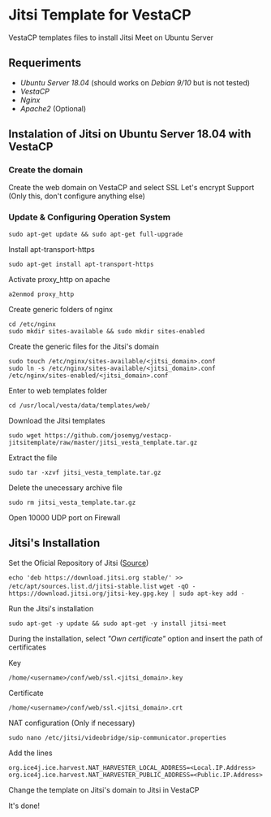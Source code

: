 # Jitsi Template for VestaCP

VestaCP templates files to install Jitsi Meet on Ubuntu Server

## Requeriments

* *Ubuntu Server 18.04* (should works on *Debian 9/10* but is not tested)
* *VestaCP*
* *Nginx*
* *Apache2* (Optional)


## Instalation of Jitsi on Ubuntu Server 18.04 with VestaCP

### Create the domain

Create the web domain on VestaCP and select SSL Let's encrypt Support (Only this, don't configure anything else)

### Update & Configuring Operation System

`sudo apt-get update && sudo apt-get full-upgrade`

Install apt-transport-https

`sudo apt-get install apt-transport-https`

Activate proxy_http on apache

`a2enmod proxy_http`

Create generic folders of nginx

`cd /etc/nginx`  
`sudo mkdir sites-available && sudo mkdir sites-enabled`

Create the generic files for the Jitsi's domain

`sudo touch /etc/nginx/sites-available/<jitsi_domain>.conf`  
`sudo ln -s /etc/nginx/sites-available/<jitsi_domain>.conf /etc/nginx/sites-enabled/<jitsi_domain>.conf`

Enter to web templates folder

`cd /usr/local/vesta/data/templates/web/`

Download the Jitsi templates

`sudo wget https://github.com/josemyg/vestacp-jitsitemplate/raw/master/jitsi_vesta_template.tar.gz`

Extract the file

`sudo tar -xzvf jitsi_vesta_template.tar.gz`

Delete the unecessary archive file

`sudo rm jitsi_vesta_template.tar.gz`

Open 10000 UDP port on Firewall

## Jitsi's Installation

Set the Oficial Repository of Jitsi ([Source](https://github.com/jitsi/jitsi-meet/blob/master/doc/quick-install.md))

`echo 'deb https://download.jitsi.org stable/' >> /etc/apt/sources.list.d/jitsi-stable.list`
`wget -qO -  https://download.jitsi.org/jitsi-key.gpg.key | sudo apt-key add -`

Run the Jitsi's installation

`sudo apt-get -y update && sudo apt-get -y install jitsi-meet`

During the installation, select *"Own certificate"* option and insert the path of certificates

Key

`/home/<username>/conf/web/ssl.<jitsi_domain>.key`

Certificate

`/home/<username>/conf/web/ssl.<jitsi_domain>.crt`

NAT configuration (Only if necessary)

`sudo nano /etc/jitsi/videobridge/sip-communicator.properties`

Add the lines

`org.ice4j.ice.harvest.NAT_HARVESTER_LOCAL_ADDRESS=<Local.IP.Address>`  
`org.ice4j.ice.harvest.NAT_HARVESTER_PUBLIC_ADDRESS=<Public.IP.Address>`

Change the template on Jitsi's domain to Jitsi in VestaCP

It's done!
